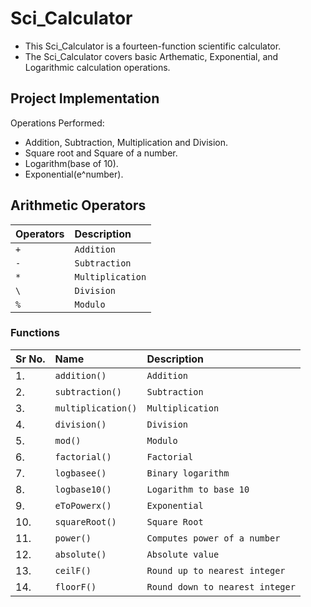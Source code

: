# Sci_Calculator

* This Sci_Calculator is a fourteen-function scientific calculator.
* The Sci_Calculator covers basic Arthematic, Exponential, and Logarithmic calculation operations. 

## Project Implementation

 Operations Performed:
* Addition, Subtraction, Multiplication and Division.
* Square root and Square of a number.
* Logarithm(base of 10).
* Exponential(e^number).
## Arithmetic Operators

| Operators | Description    |
| :-------- | :------- |
| `+`       | `Addition` |
| `-` | `Subtraction` |
| `*` | `Multiplication` |
| `\` | `Division` |
| `%` | `Modulo` |

### Functions

|Sr No.| Name | Description    |
| :----| :-------- | :------- |
| 1. | `addition()`       | `Addition` |
| 2. |`subtraction()` | `Subtraction` |
| 3. |`multiplication()` | `Multiplication` |
| 4. |`division()` | `Division` |
| 5. |`mod()` | `Modulo` |
| 6. |`factorial()` | `Factorial` |
| 7. |`logbasee()` | `Binary logarithm` |
| 8. |`logbase10()` | `Logarithm to base 10` |
| 9. |`eToPowerx()` | `Exponential` |
| 10. |`squareRoot()` | `Square Root` |
| 11. |`power()` | `Computes power of a number` |
| 12. |`absolute()` | `Absolute value` |
| 13. |`ceilF()`       | `Round up to nearest integer` |
| 14. |`floorF()` | `Round down to nearest integer` |



